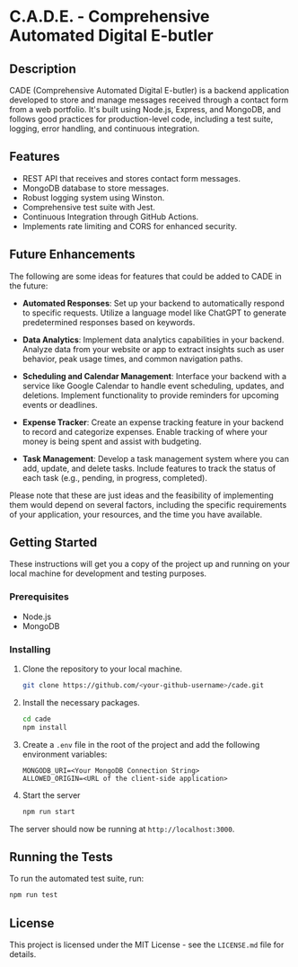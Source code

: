 # C.A.D.E. - Comprehensive Automated Digital E-butler

## Description
CADE (Comprehensive Automated Digital E-butler) is a backend application developed to store and manage messages received through a contact form from a web portfolio. It's built using Node.js, Express, and MongoDB, and follows good practices for production-level code, including a test suite, logging, error handling, and continuous integration.

## Features
- REST API that receives and stores contact form messages.
- MongoDB database to store messages.
- Robust logging system using Winston.
- Comprehensive test suite with Jest.
- Continuous Integration through GitHub Actions.
- Implements rate limiting and CORS for enhanced security.

## Future Enhancements
The following are some ideas for features that could be added to CADE in the future:

- **Automated Responses**: Set up your backend to automatically respond to specific requests. Utilize a language model like ChatGPT to generate predetermined responses based on keywords.

- **Data Analytics**: Implement data analytics capabilities in your backend. Analyze data from your website or app to extract insights such as user behavior, peak usage times, and common navigation paths.

- **Scheduling and Calendar Management**: Interface your backend with a service like Google Calendar to handle event scheduling, updates, and deletions. Implement functionality to provide reminders for upcoming events or deadlines.

- **Expense Tracker**: Create an expense tracking feature in your backend to record and categorize expenses. Enable tracking of where your money is being spent and assist with budgeting.

- **Task Management**: Develop a task management system where you can add, update, and delete tasks. Include features to track the status of each task (e.g., pending, in progress, completed).

Please note that these are just ideas and the feasibility of implementing them would depend on several factors, including the specific requirements of your application, your resources, and the time you have available.

## Getting Started

These instructions will get you a copy of the project up and running on your local machine for development and testing purposes.

### Prerequisites

- Node.js
- MongoDB

### Installing

1. Clone the repository to your local machine.
    ```bash
    git clone https://github.com/<your-github-username>/cade.git
    ```
2. Install the necessary packages.
    ```bash
    cd cade
    npm install
    ```
3. Create a `.env` file in the root of the project and add the following environment variables:
    ```env
    MONGODB_URI=<Your MongoDB Connection String>
    ALLOWED_ORIGIN=<URL of the client-side application>
    ```
4. Start the server
    ```bash
    npm run start
    ```
The server should now be running at `http://localhost:3000`.

## Running the Tests

To run the automated test suite, run:
```bash
npm run test
```

## License

This project is licensed under the MIT License - see the `LICENSE.md` file for details.
